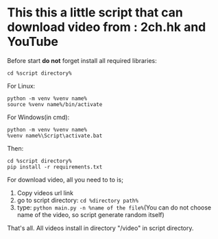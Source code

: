 # This this a little script that can download video from : **2ch.hk** and **YouTube**
Before start **do not** forget install all required libraries:

`cd %script directory%`

For Linux:
```
python -m venv %venv name%
source %venv name%/bin/activate
```
For Windows(in cmd):
```
python -m venv %venv name%
%venv name%\Script\activate.bat
```
Then:
```
cd %script directory%
pip install -r requirements.txt
```
For download video, all you need to to is;
1. Copy videos url link
2. go to script directory: `cd %directory path%`
3. type: `python main.py -n %name of the file%`(You can do not choose name of the video, so script generate random itself)

That's all.
All videos install in directory "/video" in script directory.
